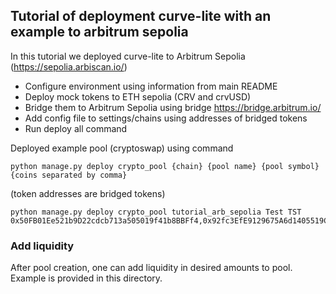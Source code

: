 ## Tutorial of deployment curve-lite with an example to arbitrum sepolia
In this tutorial we deployed curve-lite to Arbitrum Sepolia (https://sepolia.arbiscan.io/)

- Configure environment using information from main README
- Deploy mock tokens to ETH sepolia (CRV and crvUSD)
- Bridge them to Arbitrum Sepolia using bridge https://bridge.arbitrum.io/
- Add config file to settings/chains using addresses of bridged tokens
- Run deploy all command

Deployed example pool (cryptoswap) using command
```
python manage.py deploy crypto_pool {chain} {pool name} {pool symbol} {coins separated by comma}
```
(token addresses are bridged tokens)
```
python manage.py deploy crypto_pool tutorial_arb_sepolia Test TST 0x50FB01Ee521b9D22cdcb713a505019f41b8BBFf4,0x92fc3EfE9129675A6d1405519C38b3aDdE4E0ADe
```

### Add liquidity
After pool creation, one can add liquidity in desired amounts to pool. Example is provided in this
directory.
